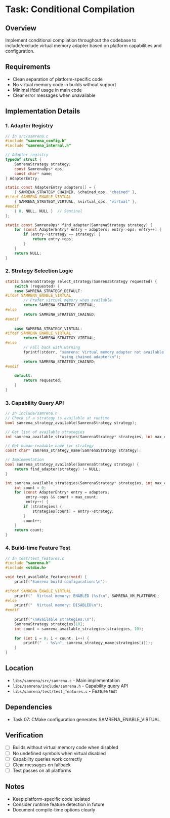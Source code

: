 # Task: Conditional Compilation

## Overview
Implement conditional compilation throughout the codebase to include/exclude virtual memory adapter based on platform capabilities and configuration.

## Requirements
- Clean separation of platform-specific code
- No virtual memory code in builds without support
- Minimal ifdef usage in main code
- Clear error messages when unavailable

## Implementation Details

### 1. Adapter Registry
```c
// In src/samrena.c
#include "samrena_config.h"
#include "samrena_internal.h"

// Adapter registry
typedef struct {
    SamrenaStrategy strategy;
    const SamrenaOps* ops;
    const char* name;
} AdapterEntry;

static const AdapterEntry adapters[] = {
    { SAMRENA_STRATEGY_CHAINED, &chained_ops, "chained" },
#ifdef SAMRENA_ENABLE_VIRTUAL
    { SAMRENA_STRATEGY_VIRTUAL, &virtual_ops, "virtual" },
#endif
    { 0, NULL, NULL }  // Sentinel
};

static const SamrenaOps* find_adapter(SamrenaStrategy strategy) {
    for (const AdapterEntry* entry = adapters; entry->ops; entry++) {
        if (entry->strategy == strategy) {
            return entry->ops;
        }
    }
    return NULL;
}
```

### 2. Strategy Selection Logic
```c
static SamrenaStrategy select_strategy(SamrenaStrategy requested) {
    switch (requested) {
    case SAMRENA_STRATEGY_DEFAULT:
#ifdef SAMRENA_ENABLE_VIRTUAL
        // Prefer virtual memory when available
        return SAMRENA_STRATEGY_VIRTUAL;
#else
        return SAMRENA_STRATEGY_CHAINED;
#endif
    
    case SAMRENA_STRATEGY_VIRTUAL:
#ifdef SAMRENA_ENABLE_VIRTUAL
        return SAMRENA_STRATEGY_VIRTUAL;
#else
        // Fall back with warning
        fprintf(stderr, "samrena: Virtual memory adapter not available, "
                        "using chained adapter\n");
        return SAMRENA_STRATEGY_CHAINED;
#endif
    
    default:
        return requested;
    }
}
```

### 3. Capability Query API
```c
// In include/samrena.h
// Check if a strategy is available at runtime
bool samrena_strategy_available(SamrenaStrategy strategy);

// Get list of available strategies
int samrena_available_strategies(SamrenaStrategy* strategies, int max_count);

// Get human-readable name for strategy
const char* samrena_strategy_name(SamrenaStrategy strategy);

// Implementation
bool samrena_strategy_available(SamrenaStrategy strategy) {
    return find_adapter(strategy) != NULL;
}

int samrena_available_strategies(SamrenaStrategy* strategies, int max_count) {
    int count = 0;
    for (const AdapterEntry* entry = adapters; 
         entry->ops && count < max_count; 
         entry++) {
        if (strategies) {
            strategies[count] = entry->strategy;
        }
        count++;
    }
    return count;
}
```

### 4. Build-time Feature Test
```c
// In test/test_features.c
#include "samrena.h"
#include <stdio.h>

void test_available_features(void) {
    printf("Samrena build configuration:\n");
    
#ifdef SAMRENA_ENABLE_VIRTUAL
    printf("  Virtual memory: ENABLED (%s)\n", SAMRENA_VM_PLATFORM);
#else
    printf("  Virtual memory: DISABLED\n");
#endif
    
    printf("\nAvailable strategies:\n");
    SamrenaStrategy strategies[10];
    int count = samrena_available_strategies(strategies, 10);
    
    for (int i = 0; i < count; i++) {
        printf("  - %s\n", samrena_strategy_name(strategies[i]));
    }
}
```

## Location
- `libs/samrena/src/samrena.c` - Main implementation
- `libs/samrena/include/samrena.h` - Capability query API
- `libs/samrena/test/test_features.c` - Feature test

## Dependencies
- Task 07: CMake configuration generates SAMRENA_ENABLE_VIRTUAL

## Verification
- [ ] Builds without virtual memory code when disabled
- [ ] No undefined symbols when virtual disabled
- [ ] Capability queries work correctly
- [ ] Clear messages on fallback
- [ ] Test passes on all platforms

## Notes
- Keep platform-specific code isolated
- Consider runtime feature detection in future
- Document compile-time options clearly
